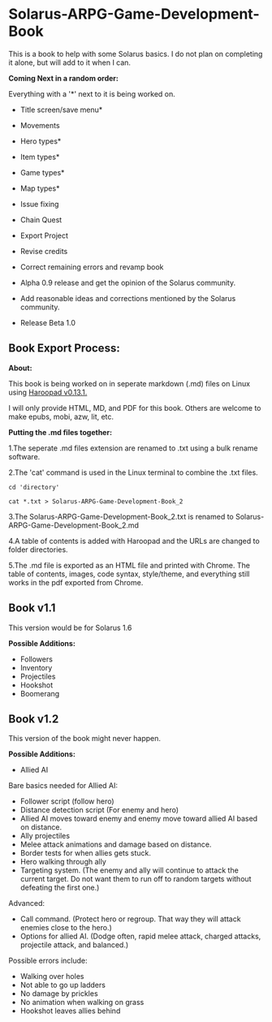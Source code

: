# Solarus-ARPG-Game-Development-Book
This is a book to help with some Solarus basics. I do not plan on completing it alone, but will add to it when I can.

**Coming Next in a random order:**

Everything with a '*' next to it is being worked on.

- Title screen/save menu*

- Movements

- Hero types*

- Item types*

- Game types*

- Map types*

- Issue fixing

- Chain Quest

- Export Project

- Revise credits

- Correct remaining errors and revamp book

- Alpha 0.9 release and get the opinion of the Solarus community.

- Add reasonable ideas and corrections mentioned by the Solarus community.

- Release Beta 1.0

## Book Export Process:

**About:**

This book is being worked on in seperate markdown (.md) files on Linux using [Haroopad v0.13.1.](http://pad.haroopress.com/user.html)

I will only provide HTML, MD, and PDF for this book. Others are welcome to make epubs, mobi, azw, lit, etc.

**Putting the .md files together:**

1.The seperate .md files extension are renamed to .txt using a bulk rename software. 

2.The 'cat' command is used in the Linux terminal to combine the .txt files.

`cd 'directory'`

`cat *.txt > Solarus-ARPG-Game-Development-Book_2`

3.The Solarus-ARPG-Game-Development-Book_2.txt is renamed to Solarus-ARPG-Game-Development-Book_2.md

4.A table of contents is added with Haroopad and the URLs are changed to folder directories.

5.The .md file is exported as an HTML file and printed with Chrome. The table of contents, images, code syntax, style/theme, and everything still works in the pdf exported from Chrome.


## Book v1.1

This version would be for Solarus 1.6

**Possible Additions:**
- Followers
- Inventory
- Projectiles
- Hookshot
- Boomerang

## Book v1.2

This version of the book might never happen.

**Possible Additions:**
- Allied AI

Bare basics needed for Allied AI:
- Follower script (follow hero)
- Distance detection script (For enemy and hero)
- Allied AI moves toward enemy and enemy move toward allied AI based on distance.
- Ally projectiles
- Melee attack animations and damage based on distance.
- Border tests for when allies gets stuck.
- Hero walking through ally
- Targeting system. (The enemy and ally will continue to attack the current target. Do not want them to run off to random targets without defeating the first one.)

Advanced:
- Call command. (Protect hero or regroup. That way they will attack enemies close to the hero.)
- Options for allied AI. (Dodge often, rapid melee attack, charged attacks, projectile attack, and balanced.)

Possible errors include:
- Walking over holes
- Not able to go up ladders
- No damage by prickles
- No animation when walking on grass
- Hookshot leaves allies behind
